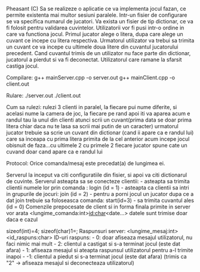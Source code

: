 Pheasant (C)
Sa se realizeze o aplicatie ce va implementa jocul fazan, ce permite existenta mai multor sesiuni paralele. 
Intr-un fisier de configurare se va specifica numarul de jucatori. Va exista un fisier de tip dictionar, ce va fi folosit pentru validarea cuvintelor. 
Utilizatorii vor fi pusi intr-o ordine in care va functiona jocul. Primul jucator alege o litera, dupa care alege un cuvant ce incepe cu litera respectiva. 
Urmatorul utilizator va trebui sa trimita un cuvant ce va incepe cu ultimele doua litere din cuvantul jucatorului precedent.
Cand cuvantul trimis de un utilizator nu face parte din dictionar, jucatorul a pierdut si va fi deconectat. 
Utilizatorul care ramane la sfarsit castiga jocul.

Compilare:
g++ mainServer.cpp -o server.out
g++ mainClient.cpp -o client.out

Rulare:
./server.out
./client.out

Cum sa rulezi:
rulezi 3 clienti in paralel, la fiecare pui nume diferite, si acelasi nume la camera de joc, la fiecare pe rand
apoi iti va aparea acum e randul tau la unul din clienti
atunci scrii un cuvant(prima data se doar prima litera chiar daca nu te lasa sa scrii mai putin de un caracter)
urmatorul jucator trebuie sa scrie un cuvant din dictionar (cand ii apare ca e randul lui) care sa inceapa cu prima litera primita de la cel anterior
acum incepe jocul obisnuit de faza...cu ultimele 2 cu primele 2
fiecare jucator spune cate un cuvand doar cand apare ca e randul lui

Protocol:
Orice comanda/mesaj este precedat(a) de lungimea ei.

Serverul la inceput va citi configuratiile din fisier, si apoi va citi dictionarul de cuvinte.
Serverul asteapta sa se conecteze clientii: 
	- asteapta sa trimita clientii numele lor prin comanda : login <nume>  (id = 1)
	- asteapta ca clientii sa intri in grupurile de jocuri:  join  <nume>  (id = 2)
	- pentru a porni jocul un jucator dupa ce a dat join trebuie sa foloseasca comanda: start(id=3)
	- sa trimita cuvantul ales (id = 0)
     Comenzile prepocesate de client si in forma finala primite in server vor arata <lungime_comanda:int><id:char><date...> datele sunt trimise doar daca e cazul

sizeof(int)=4;
sizeof(char)1=;
Raspunsuri server: <lungime_mesaj:int> <id_raspuns:char> <mesaj> 
ID-uri raspuns: -  0: doar afiseaza mesajul utilizatorul, nu faci nimic mai mult
		-  2: clientul a castigat si s-a terminat jocul (este dat afara)
		-  1: afiseaza mesajul si ateapta raspunsul utilizatorul pentru a-l trimite inapoi
		- -1: clientul a piedut si s-a terminat jocul (este dat afara) (trimis ca "2" -> afiseaza mesajul si deconecteaza utilizatorul)
		

  